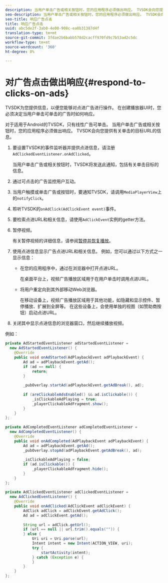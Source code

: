 ```yaml
---
description: 当用户单击广告或相关按钮时，您的应用程序必须做出响应。 TVSDK会向您提供有关单击的目标URL的信息。
seo-description: 当用户单击广告或相关按钮时，您的应用程序必须做出响应。 TVSDK会向您提供有关单击的目标URL的信息。
seo-title: 响应广告点击
title: 响应广告点击
uuid: abc5de2f-3ab0-4e00-908c-ea8b31387d4f
translation-type: tm+mt
source-git-commit: 3fdae2b6babb578d2cacff970fd9c7b53ad2c5dc
workflow-type: tm+mt
source-wordcount: '360'
ht-degree: 0%

---
```



# 对广告点击做出响应{#respond-to-clicks-on-ads}

TVSDK为您提供信息，以便您能够对点进广告进行操作。 在创建播放器UI时，您必须决定当用户单击可单击的广告时如何响应。

对于适用于Android的TVSDK，只有线性广告可单击。
当用户单击广告或相关按钮时，您的应用程序必须做出响应。 TVSDK会向您提供有关单击的目标URL的信息。

1. 要设置TVSDK的事件监听器并提供点进信息，请注册`AdClickedEventListener.onAdClicked`。

   当用户单击广告或相关按钮时，TVSDK将发送此通知，包括有关单击目标的信息。
1. 通过可点击的广告监控用户互动。
1. 当用户触摸或单击广告或按钮时，要通知TVSDK，请调用`MediaPlayerView`上的`notifyClick`。
1. 聆听TVSDK的`onAdClick(AdClickEvent event)`事件。
1. 要检索点进URL和相关信息，请使用`AdClickEvent`实例的getter方法。
1. 暂停视频。

   有关暂停视频的详细信息，请参阅[暂停并恢复播放](../../ad-insertion/clickable-ads/android-3x-pausing-resuming-playback.md)。
1. 使用点进信息显示广告点进URL和相关信息。 例如，您可以通过以下方式之一显示信息：

   * 在您的应用程序中，通过在浏览器中打开点进URL。

      在桌面平台上，视频广告播放区域用于在用户单击时调用点进URL。
   * 将用户重定向到其外部移动Web浏览器。

      在移动设备上，视频广告播放区域用于其他功能，如隐藏和显示控件、暂停播放、扩展到全屏等。 在这些设备上，会使用单独的视图（如赞助商按钮）启动点进URL。

1. 关闭其中显示点进信息的浏览器窗口，然后继续播放视频。

<!--<a id="example_2D93228E510D438C8AB5559897817A47"></a>-->

例如：

```java
private AdStartedEventListener adStartedEventListener =  
  new AdStartedEventListener() { 
    @Override 
    public void onAdStarted(AdPlaybackEvent adPlaybackEvent) { 
        Ad ad = adPlaybackEvent.getAd(); 
        if (ad == null) { 
            return; 
        } 
 
        _pubOverlay.startAd(adPlaybackEvent.getAdBreak(), ad); 
 
        if (areClickableAdsEnabled() && ad.isClickable()) { 
            _isClickableAdPlaying = true; 
            _playerClickableAdFragment.show(); 
        } 
    } 
}; 
 
private AdCompletedEventListener adCompletedEventListener =  
  new AdCompletedEventListener() { 
    @Override 
    public void onAdCompleted(AdPlaybackEvent adPlaybackEvent) { 
        Ad ad = adPlaybackEvent.getAd(); 
        _pubOverlay.stopAd(adPlaybackEvent.getAdBreak(), ad); 
 
        _isClickableAdPlaying = false; 
        if (ad.isClickable()) { 
            _playerClickableAdFragment.hide(); 
        } 
    } 
}; 
 
private AdClickedEventListener adClickedEventListener =  
  new AdClickedEventListener() { 
    @Override 
    public void onAdClicked(AdClickEvent adClickEvent) { 
        AdClick adClick = adClickEvent.getAdClick(); 
        Ad ad = adClickEvent.getAd(); 
 
        String url = adClick.getUrl(); 
        if (url == null || url.trim().equals("")) { 
        } else { 
            Uri uri = Uri.parse(url); 
            Intent intent = new Intent(ACTION_VIEW, uri); 
            try { 
                startActivity(intent); 
            } catch (Exception e) { 
            } 
        } 
    } 
}; 
```
